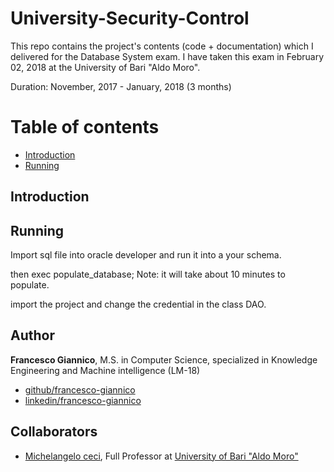 # University-Security-Control
This repo contains the project's contents (code + documentation) which I delivered for the Database System exam.
I have taken this exam in February 02, 2018 at the University of Bari "Aldo Moro".

Duration: November, 2017 - January, 2018 (3 months)

# Table of contents
 * [Introduction](#introduction)
 * [Running](#running)

## Introduction

## Running
Import sql file into oracle developer and run it into a your schema.

then exec populate_database;
Note: it will take about 10 minutes to populate. 

import the project and change the credential in the class DAO.


## Author
**Francesco Giannico**, M.S. in Computer Science, specialized in Knowledge Engineering and Machine intelligence (LM-18)
* [github/francesco-giannico](https://github.com/francesco-giannico)
* [linkedin/francesco-giannico](https://linkedin.com/in/francesco-giannico)

## Collaborators
* [Michelangelo ceci](http://www.di.uniba.it/~ceci/), Full Professor at [University of Bari "Aldo Moro"](https://www.uniba.it/)
